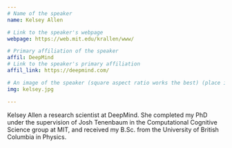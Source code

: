```yaml
---
# Name of the speaker
name: Kelsey Allen

# Link to the speaker's webpage
webpage: https://web.mit.edu/krallen/www/

# Primary affiliation of the speaker
affil: DeepMind
# Link to the speaker's primary affiliation
affil_link: https://deepmind.com/

# An image of the speaker (square aspect ratio works the best) (place in the `assets/img/speakers` directory)
img: kelsey.jpg

---
```


<!-- Whatever you write below will show up as the speaker's bio -->

Kelsey Allen a research scientist at DeepMind. She completed my PhD under the supervision of Josh Tenenbaum in the Computational Cognitive Science group at MIT, and received my B.Sc. from the University of British Columbia in Physics.
